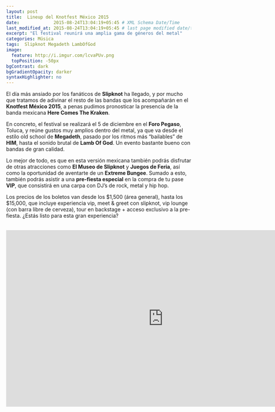 ```yaml
---
layout: post
title:  Lineup del Knotfest México 2015
date:             2015-08-24T13:04:19+05:45 # XML Schema Date/Time
last_modified_at: 2015-08-24T13:04:19+05:45 # last page modified date/time
excerpt: "El festival reunirá una amplia gama de géneros del metal"
categories: Música
tags:  Slipknot Megadeth LambOfGod 
image:
  feature: http://i.imgur.com/lcvaPUv.png
  topPosition: -50px
bgContrast: dark
bgGradientOpacity: darker
syntaxHighlighter: no
---
```


El día más ansiado por los fanáticos de **Slipknot** ha llegado, y por mucho que tratamos de adivinar el resto de las bandas que los acompañarán en el **Knotfest México 2015**, a penas pudimos pronosticar la presencia de la banda mexicana **Here Comes The Kraken**.

En concreto, el festival se realizará el 5  de diciembre en el **Foro Pegaso**, Toluca, y reúne gustos muy amplios dentro del metal, ya que va desde el estilo old school de **Megadeth**, pasado por los ritmos más “bailables” de **HIM**, hasta el sonido brutal de **Lamb Of God**. Un evento bastante bueno con bandas de gran calidad.

Lo mejor de todo, es que en esta versión mexicana también podrás disfrutar de otras atracciones como **El Museo de Slipknot** y **Juegos de Feria**, así como la oportunidad de aventarte de un **Extreme Bungee**. Sumado a esto, también podrás asistir a una **pre-fiesta especial** en la compra de tu pase **VIP**, que consistirá en una carpa con DJ’s de rock, metal y hip hop.

Los precios de los boletos van desde los $1,500 (área general), hasta los $15,000, que incluye experiencia vip, meet & greet con slipknot, vip lounge (con barra libre de cerveza), tour en backstage + acceso exclusivo a la pre-fiesta. ¿Estás listo para esta gran experiencia?

<br>
<iframe width="853" height="480" src="https://www.youtube.com/embed/zQxV7ZfaB6I" frameborder="0" allowfullscreen></iframe>
